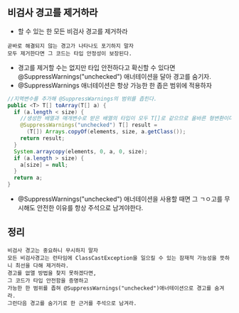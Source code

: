 ## 비검사 경고를 제거하라
- 할 수 있는 한 모든 비검사 경고를 제거하라
```
곧바로 해결되지 않는 경고가 나타나도 포기하지 말자
모두 제거한다면 그 코드는 타입 안정성이 보장된다.
```
- 경고를 제거할 수는 없지만 타입 안전하다고 확신할 수 있다면 @SuppressWarnings("unchecked") 애너테이션을 달아 경고를 숨기자.
- @SuppressWarnings 애너테이션은 항상 가능한 한 좁은 범위에 적용하자

```java
//지역변수를 추가해 @SuppressWarnings의 범위를 좁힌다.
public <T> T[] toArray(T[] a) {
  if (a.length < size) {
    //생성한 배열과 매개변수로 받은 배열의 타입이 모두 T[]로 같으므로 올바른 형변환이다.
    @SuppressWarnings("unchecked") T[] result =
      (T[]) Arrays.copyOf(elements, size, a.getClass());
    return result;
  }
  System.arraycopy(elements, 0, a, 0, size);
  if (a.length > size) {
    a[size] = null;
  }
  return a;
}
```
- @SuppressWarnings("unchecked") 애너테이션을 사용할 때면 그 ㄱㅇ고를 무시해도 안전한 이유를 항상 주석으로 남겨야한다.

## 정리
```
비검사 경고는 중요하니 무시하지 말자
모든 비검사경고는 런타임에 ClassCastException을 일으킬 수 있는 잠재적 가능성을 뜻하니 최선을 다해 제거하라.
경고를 없앨 방법을 찾지 못하겠다면, 
그 코드가 타입 안전함을 증명하고 
가능한 한 범위를 좁혀 @SuppressWarnings("unchecked")애너테이션으로 경고를 숨겨라.
그런다음 경고를 숨기기로 한 근거를 주석으로 남겨라.
```
